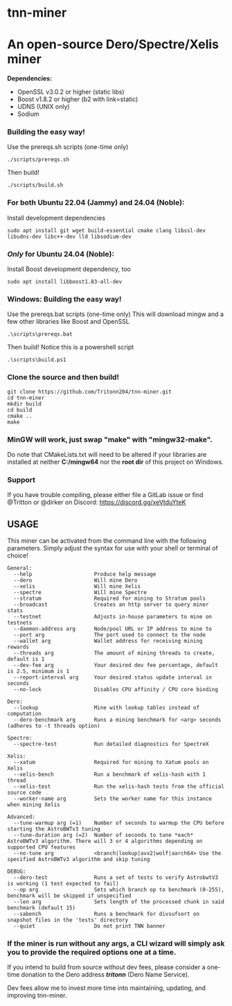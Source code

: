 # tnn-miner
# An open-source Dero/Spectre/Xelis miner

**Dependencies:**
  - OpenSSL v3.0.2 or higher (static libs)
  - Boost v1.8.2 or higher (b2 with link=static)
  - UDNS (UNIX only)
  - Sodium

### Building the easy way!
Use the prereqs.sh scripts (one-time only)
```
./scripts/prereqs.sh
```
Then build!
```
./scripts/build.sh
```
### For both Ubuntu 22.04 (Jammy) and 24.04 (Noble):
Install development dependencies
```
sudo apt install git wget build-essential cmake clang libssl-dev libudns-dev libc++-dev lld libsodium-dev
```
### *Only* for Ubuntu 24.04 (Noble):
Install Boost development dependency, too
```
sudo apt install libboost1.83-all-dev
```

### Windows: Building the easy way!
Use the prereqs.bat scripts (one-time only)
This will download mingw and a few other libraries like Boost and OpenSSL
```
.\scripts\prereqs.bat
```
Then build! Notice this is a powershell script
```
.\scripts\build.ps1
```

### Clone the source and then build!
```
git clone https://github.com/Tritonn204/tnn-miner.git
cd tnn-miner
mkdir build
cd build
cmake ..
make
```
### MinGW will work, just swap "make" with "mingw32-make".

Do note that CMakeLists.txt will need to be altered if your libraries are installed at neither **C:/mingw64** nor the **root dir** of this project on Windows.

### Support

If you have trouble compiling, please either file a GitLab issue or find @Tritton or @dirker on Discord: https://discord.gg/xeVtduYteK

## USAGE
This miner can be activated from the command line with the following parameters. Simply adjust the syntax for use with your shell or terminal of choice!
```
General:
  --help                    Produce help message
  --dero                    Will mine Dero
  --xelis                   Will mine Xelis
  --spectre                 Will mine Spectre
  --stratum                 Required for mining to Stratum pools
  --broadcast               Creates an http server to query miner stats
  --testnet                 Adjusts in-house parameters to mine on testnets
  --daemon-address arg      Node/pool URL or IP address to mine to
  --port arg                The port used to connect to the node
  --wallet arg              Wallet address for receiving mining rewards
  --threads arg             The amount of mining threads to create, default is 1
  --dev-fee arg             Your desired dev fee percentage, default is 2.5, minimum is 1
  --report-interval arg     Your desired status update interval in seconds
  --no-lock                 Disables CPU affinity / CPU core binding

Dero:
  --lookup                  Mine with lookup tables instead of computation
  --dero-benchmark arg      Runs a mining benchmark for <arg> seconds (adheres to -t threads option)

Spectre:
  --spectre-test            Run detailed diagnostics for SpectreX

Xelis:
  --xatum                   Required for mining to Xatum pools on Xelis
  --xelis-bench             Run a benchmark of xelis-hash with 1 thread
  --xelis-test              Run the xelis-hash tests from the official source code
  --worker-name arg         Sets the worker name for this instance when mining Xelis

Advanced:
  --tune-warmup arg (=1)    Number of seconds to warmup the CPU before starting the AstroBWTv3 tuning
  --tune-duration arg (=2)  Number of seconds to tune *each* AstroBWTv3 algorithm. There will 3 or 4 algorithms depending on supported CPU features
  --no-tune arg             <branch|lookup|avx2|wolf|aarch64> Use the specified AstroBWTv3 algorithm and skip tuning

DEBUG:
  --dero-test               Runs a set of tests to verify AstrobwtV3 is working (1 test expected to fail)
  --op arg                  Sets which branch op to benchmark (0-255), benchmark will be skipped if unspecified
  --len arg                 Sets length of the processed chunk in said benchmark (default 15)
  --sabench                 Runs a benchmark for divsufsort on snapshot files in the 'tests' directory
  --quiet                   Do not print TNN banner
```
### If the miner is run without any args, a CLI wizard will simply ask you to provide the required options one at a time.

If you intend to build from source without dev fees, please consider a one-time donation to the Dero address **_tritonn_** (Dero Name Service). 

Dev fees allow me to invest more time into maintaining, updating, and improving tnn-miner.


